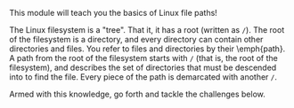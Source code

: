 This module will teach you the basics of Linux file paths!

The Linux filesystem is a "tree".
That it, it has a root (written as `/`).
The root of the filesystem is a directory, and every directory can contain other directories and files.
You refer to files and directories by their \emph{path}.
A path from the root of the filesystem starts with `/` (that is, the root of the filesystem), and describes the set of directories that must be descended into to find the file.
Every piece of the path is demarcated with another `/`.

Armed with this knowledge, go forth and tackle the challenges below.
